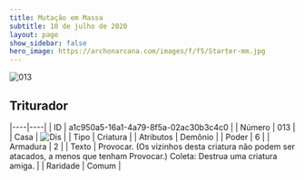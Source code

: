 ```yaml
---
title: Mutação em Massa
subtitle: 10 de julho de 2020
layout: page
show_sidebar: false
hero_image: https://archonarcana.com/images/f/f5/Starter-mm.jpg
---
```


![013](https://cdn.keyforgegame.com/media/card_front/pt/479_013_5QH4JX9R88P4_pt.png)

## Triturador

|----|----|
| ID | a1c950a5-16a1-4a79-8f5a-02ac30b3c4c0 |
| Número | 013 |
| Casa | ![Dis](https://archonarcana.com/images/thumb/e/e8/Dis.png/22px-Dis.png "Dis") |
| Tipo | Criatura |
| Atributos | Demônio |
| Poder | 6 |
| Armadura | 2 |
| Texto | Provocar. (Os vizinhos desta criatura não podem ser atacados, a menos que tenham Provocar.)  Coleta: Destrua uma criatura amiga. |
| Raridade | Comum |
